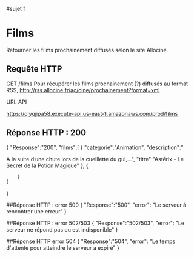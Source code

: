 #sujet f



# Films

Retourner les films prochainement diffusés selon le site Allocine.

## Requête HTTP
GET /films
Pour récupérer les films prochainement (?) diffusés au format RSS, http://rss.allocine.fr/ac/cine/prochainement?format=xml

URL API

https://qlyqjipa58.execute-api.us-east-1.amazonaws.com/prod/films


## Réponse HTTP : 200
{
  "Response":"200",
    "films":[
        {
            "categorie":"Animation",
            "description":"<p>À la suite d’une chute lors de la cueillette du gui,...",
            "titre":"Astérix - Le Secret de la Potion Magique"
        },
        {

        }
    ]
}


##Réponse HTTP : error 500
{
  "Response":"500",
  "error": "Le serveur à rencontrer une erreur"
}


##Réponse HTTP : error 502/503
{
  "Response":"502/503",
  "error": "Le serveur ne répond pas ou est indisponible"
}


##Réponse HTTP error 504
{
  "Response":"504",
  "error": "Le temps d'attente pour atteindre le serveur a expiré"
}